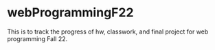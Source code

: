# webProgrammingF22
This is to track the progress of hw, classwork, and final project for web programming Fall 22.
